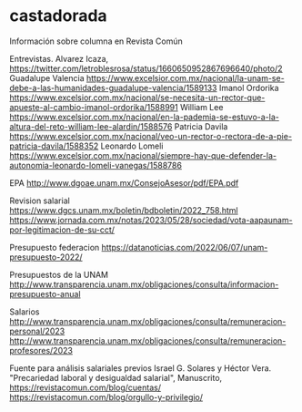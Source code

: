 # castadorada
Información sobre columna en Revista Común

Entrevistas. 
Alvarez Icaza, https://twitter.com/letroblesrosa/status/1660650952867696640/photo/2
Guadalupe Valencia
https://www.excelsior.com.mx/nacional/la-unam-se-debe-a-las-humanidades-guadalupe-valencia/1589133
Imanol Ordorika
https://www.excelsior.com.mx/nacional/se-necesita-un-rector-que-apueste-al-cambio-imanol-ordorika/1588991
William Lee
https://www.excelsior.com.mx/nacional/en-la-pademia-se-estuvo-a-la-altura-del-reto-william-lee-alardin/1588576
Patricia Davila
https://www.excelsior.com.mx/nacional/veo-un-rector-o-rectora-de-a-pie-patricia-davila/1588352
Leonardo Lomeli
https://www.excelsior.com.mx/nacional/siempre-hay-que-defender-la-autonomia-leonardo-lomeli-vanegas/1588786

EPA
http://www.dgoae.unam.mx/ConsejoAsesor/pdf/EPA.pdf

Revision salarial 
https://www.dgcs.unam.mx/boletin/bdboletin/2022_758.html
https://www.jornada.com.mx/notas/2023/05/28/sociedad/vota-aapaunam-por-legitimacion-de-su-cct/

Presupuesto federacion
https://datanoticias.com/2022/06/07/unam-presupuesto-2022/

Presupuestos de la UNAM
http://www.transparencia.unam.mx/obligaciones/consulta/informacion-presupuesto-anual

Salarios
http://www.transparencia.unam.mx/obligaciones/consulta/remuneracion-personal/2023
http://www.transparencia.unam.mx/obligaciones/consulta/remuneracion-profesores/2023

Fuente para análisis salariales previos
Israel G. Solares y Héctor Vera. "Precariedad laboral y desigualdad salarial", Manuscrito, 
https://revistacomun.com/blog/cuentas/
https://revistacomun.com/blog/orgullo-y-privilegio/
